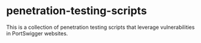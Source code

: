 # penetration-testing-scripts
This is a collection of penetration testing scripts that leverage vulnerabilities in PortSwigger websites.

